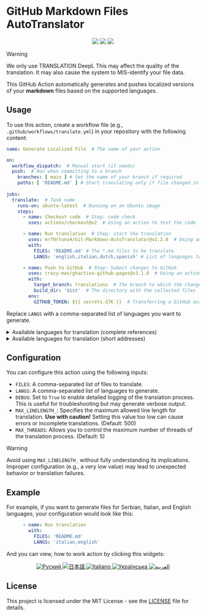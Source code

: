 # GitHub Markdown Files AutoTranslator
<div align="center">
  <img src="https://img.shields.io/github/v/release/mrf0rtuna4/Git-Markdown-AutoTranslator">
  <img src="https://img.shields.io/github/actions/workflow/status/mrf0rtuna4/Git-Markdown-AutoTranslator/example.yml">
  <img src="https://img.shields.io/github/actions/workflow/status/mrf0rtuna4/Git-Markdown-AutoTranslator/development.yml">
</div>


> [!WARNING]
> We only use TRANSLATION DeepL
> This may affect the quality of the translation. It may also cause the system to MIS-identify your file data.

This GitHub Action automatically generates and pushes localized versions of your **markdown** files based on the supported languages.

## Usage

To use this action, create a workflow file (e.g., `.github/workflows/translate.yml`) in your repository with the following content:

```yml
name: Generate Localized File  # The name of your action

on:
  workflow_dispatch:  # Manual start (if needs)
  push:  # Run when committing to a branch
    branches: [ main ] # Set the name of your branch if required
    paths: [ 'README.md' ] # Start translating only if file changed in current push
    
jobs:
  translate:  # Task name
    runs-on: ubuntu-latest  # Running on an Ubuntu image
    steps:
      - name: Checkout code  # Step: code check
        uses: actions/checkout@v2  # Using an action to test the code

      - name: Run translation  # Step: start the translation
        uses: mrf0rtuna4/Git-Markdown-AutoTranslator@v2.2.0  # Using an action to translate
        with:
          FILES: 'README.md' # The *.md files to be translate
          LANGS: 'english,italian,dutch,spanish' # List of languages to be translated

      - name: Push to GitHub  # Step: Submit changes to GitHub
        uses: crazy-max/ghaction-github-pages@v3.1.0  # Using an action to publish to GitHub Pages
        with:
          target_branch: translations  # The branch to which the changes will be sent
          build_dir: 'dist'  # The directory with the collected files
        env:
          GITHUB_TOKEN: ${{ secrets.GTK }}  # Transferring a GitHub access token
```

Replace `LANGS` with a comma-separated list of languages you want to generate.
<details>
<summary>
Available languages for translation (complete references)
</summary>

```yaml
    'afrikaans', 'albanian', 'amharic', 'arabic', 'armenian', 'assamese', 'aymara', 'azerbaijani', 'bambara', 'basque', 
    'belarusian', 'bengali', 'bhojpuri', 'bosnian', 'bulgarian', 'catalan', 'cebuano', 'chichewa', 'chinese (simplified)', 
    'chinese (traditional)', 'corsican', 'croatian', 'czech', 'danish', 'dhivehi', 'dogri', 'dutch', 'english', 'esperanto', 
    'estonian', 'ewe', 'filipino', 'finnish', 'french', 'frisian', 'galician', 'georgian', 'german', 'greek', 'guarani', 
    'gujarati', 'haitian creole', 'hausa', 'hawaiian', 'hebrew', 'hindi', 'hmong', 'hungarian', 'icelandic', 'igbo', 'ilocano', 
    'indonesian', 'irish', 'italian', 'japanese', 'javanese', 'kannada', 'kazakh', 'khmer', 'kinyarwanda', 'konkani', 'korean', 
    'krio', 'kurdish (kurmanji)', 'kurdish (sorani)', 'kyrgyz', 'lao', 'latin', 'latvian', 'lingala', 'lithuanian', 'luganda', 
    'luxembourgish', 'macedonian', 'maithili', 'malagasy', 'malay', 'malayalam', 'maltese', 'maori', 'marathi', 'meiteilon (manipuri)',
    'mizo', 'mongolian', 'myanmar', 'nepali', 'norwegian', 'odia (oriya)', 'oromo', 'pashto', 'persian', 'polish', 'portuguese', 
    'punjabi', 'quechua', 'romanian', 'russian', 'samoan', 'sanskrit', 'scots gaelic', 'sepedi', 'serbian', 'sesotho', 'shona', 
    'sindhi', 'sinhala', 'slovak', 'slovenian', 'somali', 'spanish', 'sundanese', 'swahili', 'swedish', 'tajik', 'tamil', 'tatar',
    'telugu', 'thai', 'tigrinya', 'tsonga', 'turkish', 'turkmen', 'twi', 'ukrainian', 'urdu', 'uyghur', 'uzbek', 'vietnamese', 
    'welsh', 'xhosa', 'yiddish', 'yoruba', 'zulu'
```
</details>

<details>
<summary>
Available languages for translation (short addresses)
</summary>

```yaml
'af', 'sq', 'am', 'ar', 'hy', 'as', 'ay', 'az', 'bm', 'eu', 'be', 'bn', 'bho', 'bs', 'bg', 'ca', 'ceb', 'ny',
'zh-CN', 'zh-TW', 'co', 'hr', 'cs', 'da', 'dv', 'doi', 'nl', 'en', 'eo', 'et', 'ee', 'tl', 'fi', 'fr', 'fy', 'gl',
'ka', 'de', 'el', 'gn', 'gu', 'ht', 'ha', 'haw', 'iw', 'hi', 'hmn', 'hu', 'is', 'ig', 'ilo', 'id', 'ga', 'it', 'ja',
'jw', 'kn', 'kk', 'km', 'rw', 'gom', 'ko', 'kri', 'ku', 'ckb', 'ky', 'lo', 'la', 'lv', 'ln', 'lt', 'lg', 'lb', 'mk',
'mai', 'mg', 'ms', 'ml', 'mt', 'mi', 'mr', 'mni-Mtei', 'lus', 'mn', 'my', 'ne', 'no', 'or', 'om', 'ps', 'fa', 'pl',
'pt', 'pa', 'qu', 'ro', 'ru', 'sm', 'sa', 'gd', 'nso', 'sr', 'st', 'sn', 'sd', 'si', 'sk', 'sl', 'so', 'es', 'su',
'sw', 'sv', 'tg', 'ta', 'tt', 'te', 'th', 'ti', 'ts', 'tr', 'tk', 'ak', 'uk', 'ur', 'ug', 'uz', 'vi', 'cy', 'xh', 'yi', 'yo', 'zu'
```

</details>


## Configuration

You can configure this action using the following inputs:

- `FILES`: A comma-separated list of files to translate.
- `LANGS`: A comma-separated list of languages to generate.
- `DEBUG`: Set to `True` to enable detailed logging of the translation process. This is useful for troubleshooting but may generate verbose output.
- `MAX_LINELENGTH_`: Specifies the maximum allowed line length for translation. **Use with caution!** Setting this value too low can cause errors or incomplete translations. (Default: 500)
- `MAX_THREADS`: Allows you to control the maximum number of threads of the translation process. (Default: 5)

> [!WARNING] 
> Avoid using `MAX_LINELENGTH_` without fully understanding its implications.
> Improper configuration (e.g., a very low value) may lead to unexpected behavior or translation failures.


## Example

For example, if you want to generate files for Serbian, Italian, and English languages, your configuration would look like this:

```yml
      - name: Run translation
        with:
          FILES: 'README.md' 
          LANGS: 'italian,english'
```

And you can view, how to work action by clicking this widgets:
<div align="center">
  <a href="https://github.com/mrf0rtuna4/Git-Markdown-AutoTranslator/blob/translations/ru_README.md">
      <img src="https://img.shields.io/badge/Язык-Руский-blue" alt="Руский" />
  </a>
  <a href="https://github.com/mrf0rtuna4/Git-Markdown-AutoTranslator/blob/translations/ja_README.md">
      <img src="https://img.shields.io/badge/言語-日本語-blue" alt="日本語" />
  </a>
  <a href="https://github.com/mrf0rtuna4/Git-Markdown-AutoTranslator/blob/translations/it_README.md">
      <img src="https://img.shields.io/badge/Lingua-Italiano-blue" alt="Italiano" />
  </a>
  <a href="https://github.com/mrf0rtuna4/Git-Markdown-AutoTranslator/blob/translations/uk_README.md">
      <img src="https://img.shields.io/badge/Мова-Українська-blue" alt="Українська" />
  </a>
  <a href="https://github.com/mrf0rtuna4/Git-Markdown-AutoTranslator/blob/translations/ar_README.md">
      <img src="https://img.shields.io/badge/لغة-العربية-blue" alt="العربية" />
  </a>
</div>

## License

This project is licensed under the MIT License - see the [LICENSE](LICENSE) file for details.